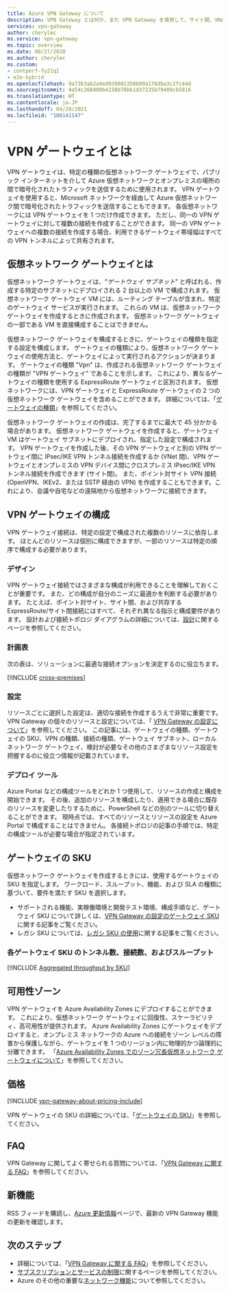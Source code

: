 ```yaml
---
title: Azure VPN Gateway について
description: VPN Gateway とは何か、また VPN Gateway を使用して、サイト間、VNet 対 VNet、およびポイント対サイトの IPsec IKE VPN 仮想ネットワークに接続する方法について説明します。
services: vpn-gateway
author: cherylmc
ms.service: vpn-gateway
ms.topic: overview
ms.date: 08/27/2020
ms.author: cherylmc
ms.custom:
- contperf-fy21q1
- e2e-hybrid
ms.openlocfilehash: 9a73b3ab2a9ed939001350609a176dba3c2fc44d
ms.sourcegitcommit: 4a54c268400b4158b78bb1d37235b79409cb5816
ms.translationtype: HT
ms.contentlocale: ja-JP
ms.lasthandoff: 04/28/2021
ms.locfileid: "108141147"
---
```

# <a name="what-is-vpn-gateway"></a>VPN ゲートウェイとは

VPN ゲートウェイは、特定の種類の仮想ネットワーク ゲートウェイで、パブリック インターネットを介して Azure 仮想ネットワークとオンプレミスの場所の間で暗号化されたトラフィックを送信するために使用されます。 VPN ゲートウェイを使用すると、Microsoft ネットワークを経由して Azure 仮想ネットワーク間で暗号化されたトラフィックを送信することもできます。 各仮想ネットワークには VPN ゲートウェイを 1 つだけ作成できます。 ただし、同一の VPN ゲートウェイに対して複数の接続を作成することができます。 同一の VPN ゲートウェイへの複数の接続を作成する場合、利用できるゲートウェイ帯域幅はすべての VPN トンネルによって共有されます。

## <a name="what-is-a-virtual-network-gateway"></a><a name="whatis"></a>仮想ネットワーク ゲートウェイとは

仮想ネットワーク ゲートウェイは、"*ゲートウェイ サブネット*" と呼ばれる、作成する特定のサブネットにデプロイされる 2 台以上の VM で構成されます。 仮想ネットワーク ゲートウェイ VM には、ルーティング テーブルが含まれ、特定のゲートウェイ サービスが実行されます。 これらの VM は、仮想ネットワーク ゲートウェイを作成するときに作成されます。 仮想ネットワーク ゲートウェイの一部である VM を直接構成することはできません。

仮想ネットワーク ゲートウェイを構成するときに、ゲートウェイの種類を指定する設定を構成します。 ゲートウェイの種類により、仮想ネットワーク ゲートウェイの使用方法と、ゲートウェイによって実行されるアクションが決まります。 ゲートウェイの種類 "Vpn" は、作成される仮想ネットワーク ゲートウェイの種類が "VPN ゲートウェイ" であることを示します。 これにより、異なるゲートウェイの種類を使用する ExpressRoute ゲートウェイと区別されます。 仮想ネットワークには、VPN ゲートウェイと ExpressRoute ゲートウェイの 2 つの仮想ネットワーク ゲートウェイを含めることができます。 詳細については、「[ゲートウェイの種類](vpn-gateway-about-vpn-gateway-settings.md#gwtype)」を参照してください。

仮想ネットワーク ゲートウェイの作成は、完了するまでに最大で 45 分かかる場合があります。 仮想ネットワーク ゲートウェイを作成すると、ゲートウェイ VM はゲートウェイ サブネットにデプロイされ、指定した設定で構成されます。 VPN ゲートウェイを作成した後、その VPN ゲートウェイと別の VPN ゲートウェイ間に IPsec/IKE VPN トンネル接続を作成するか (VNet 間)、VPN ゲートウェイとオンプレミスの VPN デバイス間にクロスプレミス IPsec/IKE VPN トンネル接続を作成できます (サイト間)。 また、ポイント対サイト VPN 接続 (OpenVPN、IKEv2、または SSTP 経由の VPN) を作成することもできます。これにより、会議や自宅などの遠隔地から仮想ネットワークに接続できます。

## <a name="configuring-a-vpn-gateway"></a><a name="configuring"></a>VPN ゲートウェイの構成

VPN ゲートウェイ接続は、特定の設定で構成された複数のリソースに依存します。 ほとんどのリソースは個別に構成できますが、一部のリソースは特定の順序で構成する必要があります。

### <a name="design"></a><a name="diagrams"></a>デザイン

VPN ゲートウェイ接続ではさまざまな構成が利用できることを理解しておくことが重要です。 また、どの構成が自分のニーズに最適かを判断する必要があります。 たとえば、ポイント対サイト、サイト間、および共存する ExpressRoute/サイト間接続にはすべて、それぞれ異なる指示と構成要件があります。 設計および接続トポロジ ダイアグラムの詳細については、[設計](design.md)に関するページを参照してください。

### <a name="planning-table"></a><a name="planningtable"></a>計画表

次の表は、ソリューションに最適な接続オプションを決定するのに役立ちます。

[!INCLUDE [cross-premises](../../includes/vpn-gateway-cross-premises-include.md)]

### <a name="settings"></a><a name="settings"></a>設定

リソースごとに選択した設定は、適切な接続を作成するうえで非常に重要です。 VPN Gateway の個々のリソースと設定については、「 [VPN Gateway の設定について](vpn-gateway-about-vpn-gateway-settings.md)」を参照してください。 この記事には、ゲートウェイの種類、ゲートウェイの SKU、VPN の種類、接続の種類、ゲートウェイ サブネット、ローカル ネットワーク ゲートウェイ、検討が必要なその他のさまざまなリソース設定を把握するのに役立つ情報が記載されています。

### <a name="deployment-tools"></a><a name="tools"></a>デプロイ ツール

Azure Portal などの構成ツールをどれか 1 つ使用して、リソースの作成と構成を開始できます。 その後、追加のリソースを構成したり、適用できる場合に既存のリソースを変更したりするために、PowerShell などの別のツールに切り替えることができます。 現時点では、すべてのリソースとリソースの設定を Azure Portal で構成することはできません。 各接続トポロジの記事の手順では、特定の構成ツールが必要な場合が指定されています。

## <a name="gateway-skus"></a><a name="gwsku"></a>ゲートウェイの SKU

仮想ネットワーク ゲートウェイを作成するときには、使用するゲートウェイの SKU を指定します。 ワークロード、スループット、機能、および SLA の種類に基づいて、要件を満たす SKU を選択します。

* サポートされる機能、実稼働環境と開発テスト環境、構成手順など、ゲートウェイ SKU について詳しくは、[VPN Gateway の設定のゲートウェイ SKU](vpn-gateway-about-vpn-gateway-settings.md#gwsku) に関する記事をご覧ください。
* レガシ SKU については、[レガシ SKU の使用](vpn-gateway-about-skus-legacy.md)に関する記事をご覧ください。

### <a name="gateway-skus-by-tunnel-connection-and-throughput"></a><a name="benchmark"></a>各ゲートウェイ SKU のトンネル数、接続数、およびスループット

[!INCLUDE [Aggregated throughput by SKU](../../includes/vpn-gateway-table-gwtype-aggtput-include.md)]

## <a name="availability-zones"></a><a name="availability"></a>可用性ゾーン

VPN ゲートウェイを Azure Availability Zones にデプロイすることができます。 これにより、仮想ネットワーク ゲートウェイに回復性、スケーラビリティ、高可用性が提供されます。 Azure Availability Zones にゲートウェイをデプロイすると、オンプレミス ネットワークの Azure への接続をゾーン レベルの障害から保護しながら、ゲートウェイを 1 つのリージョン内に物理的かつ論理的に分離できます。 「[Azure Availability Zones でのゾーン冗長仮想ネットワーク ゲートウェイについて](about-zone-redundant-vnet-gateways.md)」を参照してください。

## <a name="pricing"></a><a name="pricing"></a>価格

[!INCLUDE [vpn-gateway-about-pricing-include](../../includes/vpn-gateway-about-pricing-include.md)]

VPN ゲートウェイの SKU の詳細については、「[ゲートウェイの SKU](vpn-gateway-about-vpn-gateway-settings.md#gwsku)」を参照してください。

## <a name="faq"></a><a name="faq"></a>FAQ

VPN Gateway に関してよく寄せられる質問については、「[VPN Gateway に関する FAQ](vpn-gateway-vpn-faq.md)」を参照してください。

## <a name="whats-new"></a><a name="new"></a>新機能

RSS フィードを購読し、[Azure 更新情報](https://azure.microsoft.com/updates/?category=networking&query=VPN%20Gateway)ページで、最新の VPN Gateway 機能の更新を確認します。

## <a name="next-steps"></a>次のステップ

- 詳細については、「[VPN Gateway に関する FAQ](vpn-gateway-vpn-faq.md)」を参照してください。
- [サブスクリプションとサービスの制限](../azure-resource-manager/management/azure-subscription-service-limits.md#networking-limits)に関するページを参照してください。
- Azure のその他の重要な[ネットワーク機能](../networking/fundamentals/networking-overview.md)について参照してください。